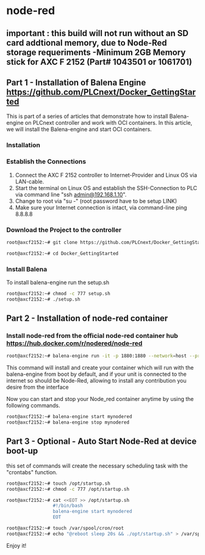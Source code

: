 # node-red 
## important : this build will not run without an SD card addtional memory, due to Node-Red storage requeriments -Minimum 2GB Memory stick for AXC F 2152 (Part# 1043501 or 1061701)

## Part 1 - Installation of Balena Engine   https://github.com/PLCnext/Docker_GettingStarted 
This is part of a series of articles that demonstrate how to install Balena-engine on PLCnext controller and work with OCI containers.
In this article, we will install the Balena-engine and start OCI containers.

### Installation 

### Establish the Connections 
1.	Connect the AXC F 2152 controller to Internet-Provider and Linux OS via LAN-cable.
2.	Start the terminal on Linux OS and establish the SSH-Connection to PLC via command line "ssh admin@192.168.1.10".
3.	Change to root via "su -" (root password have to be setup LINK)
4.	Make sure your Internet connection is intact, via command-line ping 8.8.8.8


### Download the Project to the controller 

```bash
root@axcf2152:~# git clone https://github.com/PLCnext/Docker_GettingStarted.git 

root@axcf2152:~# cd Docker_GettingStarted
```
### Install Balena 

To install balena-engine run the setup.sh
```bash
root@axcf2152:~# chmod -c 777 setup.sh
root@axcf2152:~# ./setup.sh
```

## Part 2 - Installation of node-red container 

### Install node-red from the official node-red container hub https://hub.docker.com/r/nodered/node-red 

```bash
root@axcf2152:~# balena-engine run -it -p 1880:1880 --network=host --privileged --name=mynodered nodered/node-red
```
This command will install and create your container which will run with the balena-engine from boot by default, and if your unit is connected to the internet so should be Node-Red, allowing to install any contribution you desire from the interface

Now you can start and stop your Node_red container anytime by using the following commands.
```bash
root@axcf2152:~# balena-engine start mynodered
root@axcf2152:~# balena-engine stop mynodered
```
## Part 3 - Optional - Auto Start Node-Red at device boot-up

this set of commands will create the necessary scheduling task with the "crontabs" function.
```bash
root@axcf2152:~# touch /opt/startup.sh
root@axcf2152:~# chmod -c 777 /opt/startup.sh
```
```bash
root@axcf2152:~# cat <<EOT >> /opt/startup.sh
                 #!/bin/bash
                 balena-engine start mynodered
                 EOT
```
```bash
root@axcf2152:~# touch /var/spool/cron/root
root@axcf2152:~# echo "@reboot sleep 20s && ./opt/startup.sh" > /var/spool/cron/root
```

Enjoy it!
